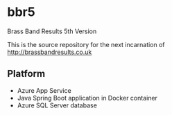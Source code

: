 # bbr5
Brass Band Results 5th Version

This is the source repository for the next incarnation of http://brassbandresults.co.uk

## Platform
* Azure App Service
* Java Spring Boot application in Docker container
* Azure SQL Server database
